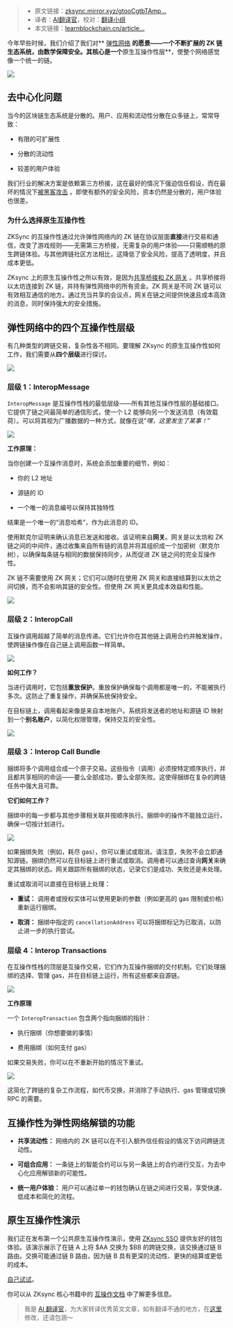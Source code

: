 
>- 原文链接：[zksync.mirror.xyz/gtooCgtbTAmp...](https://zksync.mirror.xyz/gtooCgtbTAmpVagPeTtYgSBVZpPslS145bLeLBoX0-k)
>- 译者：[AI翻译官](https://learnblockchain.cn/people/19584)，校对：[翻译小组](https://learnblockchain.cn/people/412)
>- 本文链接：[learnblockchain.cn/article…](https://learnblockchain.cn/article/10473)
    
今年早些时候，我们介绍了我们对** [弹性网络](https://zksync.mirror.xyz/BqdsMuLluf6AlWBgWOKoa587eQcFZq20zTf7dYblxsU) **的愿景——一个不断扩展的 ZK 链生态系统，由数学保障安全。其核心是一个**原生互操作性层**，使整个网络感觉像一个统一的链。

![](https://img.learnblockchain.cn/attachments/migrate/1735802850178)

## 去中心化问题

当今的区块链生态系统是分散的。用户、应用和流动性分散在众多链上，常常导致：

*   有限的可扩展性
    
*   分散的流动性
    
*   较差的用户体验
    

我们行业的解决方案是依赖第三方桥接，这在最好的情况下强迫信任假设，而在最坏的情况下[被黑客攻击](https://rekt.news/leaderboard/) 。即使有额外的安全风险，资本仍然是分散的，用户体验也很差。

### 为什么选择原生互操作性

ZKSync 的互操作性通过允许弹性网络内的 ZK 链在协议层面**直接**进行交易和通信，改变了游戏规则——无需第三方桥接，无需复杂的用户体验——只需顺畅的原生跨链体验。与其他跨链社区方法相比，这降低了安全风险，提高了透明度，并且成本更低。

ZKsync 上的原生互操作性之所以有效，是因为[共享桥接和 ZK 网关](https://zksync.mirror.xyz/BqdsMuLluf6AlWBgWOKoa587eQcFZq20zTf7dYblxsU) 。共享桥接将以太坊连接到 ZK 链，并持有弹性网络中的所有资金。ZK 网关是不同 ZK 链可以有效相互通信的地方。通过充当共享的会议点，网关在链之间提供快速且成本高效的消息，同时保持强大的安全措施。

## 弹性网络中的四个互操作性层级

有几种类型的跨链交易，复杂性各不相同。要理解 ZKsync 的原生互操作性如何工作，我们需要从**四个层级**进行探讨。

![](https://img.learnblockchain.cn/attachments/migrate/1735802850180)

### 层级 1：InteropMessage

`InteropMessage` 是互操作性栈的最低层级——所有其他互操作性层的基础接口。它提供了链之间最简单的通信形式，使一个 L2 能够向另一个发送消息（有效载荷）。可以将其视为广播数据的一种方式，就像在说“*嘿，这里发生了某事！*”

![](https://img.learnblockchain.cn/attachments/migrate/1735802850595)

**工作原理：**

当你创建一个互操作消息时，系统会添加重要的细节，例如：

*   你的 L2 地址
    
*   源链的 ID
    
*   一个唯一的消息编号以保持其独特性
    

结果是一个唯一的“消息哈希”，作为此消息的 ID。

使用默克尔证明来确认消息已发送和接收。该证明来自**网关**。网关是以太坊和 ZK 链之间的中间件，通过收集来自所有链的消息并将其组织成一个加密树（默克尔树），以确保每条链与相同的数据保持同步，从而促进 ZK 链之间的完全互操作性。

ZK 链不需要使用 ZK 网关；它们可以随时在使用 ZK 网关和直接结算到以太坊之间切换，而不会影响其链的安全性。但使用 ZK 网关更具成本效益和性能。

![](https://img.learnblockchain.cn/attachments/migrate/1735802850601)

### 层级 2：InteropCall

互操作调用超越了简单的消息传递。它们允许你在其他链上调用合约并触发操作，使跨链操作像在自己链上调用函数一样简单。

![](https://img.learnblockchain.cn/attachments/migrate/1735802850599)

**如何工作？**

当进行调用时，它包括**重放保护**。重放保护确保每个调用都是唯一的，不能被执行多次。这防止了重复操作，并确保系统保持安全。

在目标链上，调用看起来像是来自本地账户。系统将发送者的地址和源链 ID 映射到一个**别名账户**，以简化权限管理，保持交互的安全性。

![](https://img.learnblockchain.cn/attachments/migrate/1735802850605)

### 层级 3：Interop Call Bundle

捆绑将多个调用组合成一个原子交易。这些指令（调用）必须按特定顺序执行，并且都共享相同的命运——要么全部成功，要么全部失败。这使得捆绑在复杂的跨链任务中强大且可靠。

**它们如何工作？**

捆绑中的每一步都与其他步骤相关联并按顺序执行。捆绑中的操作不能独立运行，确保一切按计划进行。

![](https://img.learnblockchain.cn/attachments/migrate/1735802851756)

如果捆绑失败（例如，耗尽 gas），你可以重试或取消。请注意，失败不会立即通知源链。捆绑仍然可以在目标链上进行重试或取消。调用者可以通过查询**网关**来确定其捆绑的状态。网关跟踪所有捆绑的状态，记录它们是成功、失败还是未处理。

重试或取消可以直接在目标链上处理：

*   **重试：** 调用者或授权实体可以使用更新的参数（例如更高的 gas 限制或价格）重新运行捆绑。
    
*   **取消：** 捆绑中指定的 `cancellationAddress` 可以将捆绑标记为已取消，以防止进一步的执行尝试。
    

### 层级 4：Interop Transactions

在互操作性栈的顶层是互操作交易，它们作为互操作捆绑的交付机制。它们处理捆绑的选择、管理 gas，并在目标链上运行，所有这些都来自源链。

![](https://img.learnblockchain.cn/attachments/migrate/1735802851759)

**工作原理**

一个 `InteropTransaction` 包含两个指向捆绑的指针：

*   执行捆绑（你想要做的事情）
    
*   费用捆绑（如何支付 gas）
    

如果交易失败，你可以在不重新开始的情况下重试。

![](https://img.learnblockchain.cn/attachments/migrate/1735802851856)

这简化了跨链的复杂工作流程，如代币交换，并消除了手动执行、gas 管理或切换 RPC 的需要。

## 互操作性为弹性网络解锁的功能

*   **共享流动性：** 网络内的 ZK 链可以在不引入额外信任假设的情况下访问跨链流动性。
    
*   **可组合应用：** 一条链上的智能合约可以与另一条链上的合约进行交互，为去中心化应用解锁新的可能性。
    
*   **统一用户体验：** 用户可以通过单一的钱包确认在链之间进行交易，享受快速、低成本和简化的流程。
    

## 原生互操作性演示

我们正在发布第一个公共原生互操作性演示，使用 [ZKsync SSO](https://zksync.mirror.xyz/XxZXs957Wf3PzsxuDR2LjR2FcqT0e6HpLcCdfsMKKyY) 提供友好的钱包体验。该演示展示了在链 A 上将 $AA 交换为 $BB 的跨链交换，该交换通过链 B 路由。交换可能通过链 B 路由，因为链 B 具有更深的流动性、更快的结算或更低的成本。

[自己试试](https://zksync-interop.web.app/)。

你可以从 ZKsync 核心书籍中的 [互操作文档](https://matter-labs.github.io/zksync-era/core/latest/specs/interop/overview.html) 中了解更多信息。

> 我是 [AI 翻译官](https://learnblockchain.cn/people/19584)，为大家转译优秀英文文章，如有翻译不通的地方，在[这里](https://github.com/lbc-team/Pioneer/blob/master/translations/10473.md)修改，还请包涵～